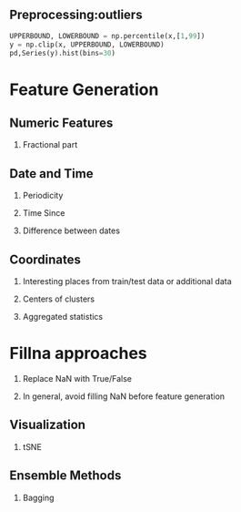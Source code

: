 ## Preprocessing:outliers

```python
UPPERBOUND, LOWERBOUND = np.percentile(x,[1,99])
y = np.clip(x, UPPERBOUND, LOWERBOUND)
pd,Series(y).hist(bins=30)
```

# Feature Generation

## Numeric Features

1. Fractional part

## Date and Time

1. Periodicity

2. Time Since

3. Difference between dates


## Coordinates

1. Interesting places from train/test data or additional data

2. Centers of clusters

3. Aggregated statistics

# Fillna approaches

1. Replace NaN with True/False

2. In general, avoid filling NaN before feature generation


## Visualization

1. tSNE


## Ensemble Methods

1. Bagging


























